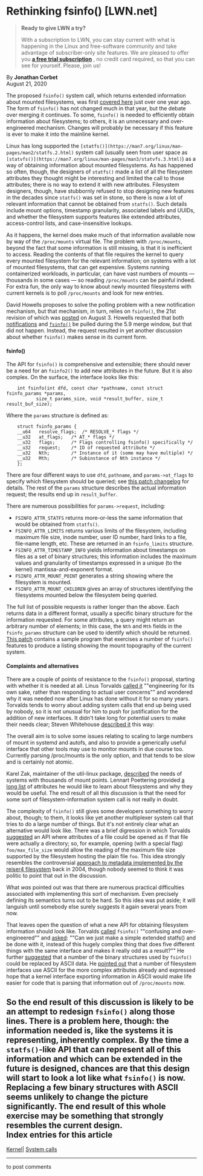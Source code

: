 # Rethinking fsinfo() [LWN.net]

> **Ready to give LWN a try?**
> 
> With a subscription to LWN, you can stay current with what is happening in the Linux and free-software community and take advantage of subscriber-only site features. We are pleased to offer you **[a free trial subscription](https://lwn.net/Promo/nst-trial/claim)** , no credit card required, so that you can see for yourself. Please, join us! 

By **Jonathan Corbet**  
August 21, 2020 

The proposed `fsinfo()` system call, which returns extended information about mounted filesystems, was first [covered here](/Articles/792628) just over one year ago. The form of `fsinfo()` has not changed much in that year, but the debate over merging it continues. To some, `fsinfo()` is needed to efficiently obtain information about filesystems; to others, it is an unnecessary and over-engineered mechanism. Changes will probably be necessary if this feature is ever to make it into the mainline kernel. 

Linux has long supported the `[statfs()](https://man7.org/linux/man-pages/man2/statfs.2.html)` system call (usually seen from user space as `[statvfs()](https://man7.org/linux/man-pages/man3/statvfs.3.html)`) as a way of obtaining information about mounted filesystems. As has happened so often, though, the designers of `statfs()` made a list of all the filesystem attributes they thought might be interesting and limited the call to those attributes; there is no way to extend it with new attributes. Filesystem designers, though, have stubbornly refused to stop designing new features in the decades since `statfs()` was set in stone, so there is now a lot of relevant information that cannot be obtained from `statfs()`. Such details include mount options, timestamp granularity, associated labels and UUIDs, and whether the filesystem supports features like extended attributes, access-control lists, and case-insensitive lookups. 

As it happens, the kernel does make much of that information available now by way of the `/proc/mounts` virtual file. The problem with `/proc/mounts`, beyond the fact that some information is still missing, is that it is inefficient to access. Reading the contents of that file requires the kernel to query every mounted filesystem for the relevant information; on systems with a lot of mounted filesystems, that can get expensive. Systems running containerized workloads, in particular, can have vast numbers of mounts — thousands in some cases — so reading `/proc/mounts` can be painful indeed. For extra fun, the only way to know about newly mounted filesystems with current kernels is to poll `/proc/mounts` and look for new entries. 

David Howells proposes to solve the polling problem with a new notification mechanism, but that mechanism, in turn, relies on `fsinfo()`, the 21st revision of which was [posted](/ml/linux-kernel/159646178122.1784947.11705396571718464082.stgit@warthog.procyon.org.uk/) on August 3. Howells requested that both [notifications](/ml/linux-kernel/1842689.1596468469@warthog.procyon.org.uk/) and [`fsinfo()`](/ml/linux-kernel/1845353.1596469795@warthog.procyon.org.uk/) be pulled during the 5.9 merge window, but that did not happen. Instead, the request resulted in yet another discussion about whether `fsinfo()` makes sense in its current form. 

#### fsinfo()

The API for `fsinfo()` is comprehensive and extensible; there should never be a need for an `fsinfo2()` to add new attributes in the future. But it is also complex. On the surface, the interface looks like this: 
    
    
        int fsinfo(int dfd, const char *pathname, const struct fsinfo_params *params,
    	       size_t params_size, void *result_buffer, size_t result_buf_size);
    

Where the `params` structure is defined as: 
    
    
        struct fsinfo_params {
    	__u64	resolve_flags;	/* RESOLVE_* flags */
    	__u32	at_flags;	/* AT_* flags */
    	__u32	flags;		/* Flags controlling fsinfo() specifically */
    	__u32	request;	/* ID of requested attribute */
    	__u32	Nth;		/* Instance of it (some may have multiple) */
    	__u32	Mth;		/* Subinstance of Nth instance */
        };
    

There are four different ways to use `dfd`, `pathname`, and `params->at_flags` to specify which filesystem should be queried; see [this patch changelog](/ml/linux-kernel/159646180259.1784947.223853053048725752.stgit@warthog.procyon.org.uk/) for details. The rest of the `params` structure describes the actual information request; the results end up in `result_buffer`. 

There are numerous possibilities for `params->request`, including: 

  * `FSINFO_ATTR_STATFS` returns more-or-less the same information that would be obtained from `statfs()`. 
  * `FSINFO_ATTR_LIMITS` returns various limits of the filesystem, including maximum file size, inode number, user ID number, hard links to a file, file-name length, etc. These are returned in an `fsinfo_limits` structure. 
  * `FSINFO_ATTR_TIMESTAMP_INFO` yields information about timestamps on files as a set of binary structures; this information includes the maximum values and granularity of timestamps expressed in a unique (to the kernel) mantissa-and-exponent format. 
  * `FSINFO_ATTR_MOUNT_POINT` generates a string showing where the filesystem is mounted. 
  * `FSINFO_ATTR_MOUNT_CHILDREN` gives an array of structures identifying the filesystems mounted below the filesystem being queried. 



The full list of possible requests is rather longer than the above. Each returns data in a different format, usually a specific binary structure for the information requested. For some attributes, a query might return an arbitrary number of elements; in this case, the `Nth` and `Mth` fields in the `fsinfo_params` structure can be used to identify which should be returned. [This patch](/ml/linux-kernel/159646187933.1784947.10955424144341330111.stgit@warthog.procyon.org.uk/) contains a sample program that exercises a number of `fsinfo()` features to produce a listing showing the mount topography of the current system. 

#### Complaints and alternatives

There are a couple of points of resistance to the `fsinfo()` proposal, starting with whether it is needed at all. Linus Torvalds [called it](/ml/linux-kernel/CAHk-=wgz5H-xYG4bOrHaEtY7rvFA1_6+mTSpjrgK8OsNbfF+Pw@mail.gmail.com/) ""engineering for its own sake, rather than responding to actual user concerns"" and wondered why it was needed now after Linux has done without it for so many years. Torvalds tends to worry about adding system calls that end up being used by nobody, so it is not unusual for him to push for justification for the addition of new interfaces. It didn't take long for potential users to make their needs clear; Steven Whitehouse [described it](/ml/linux-kernel/066f9aaf-ee97-46db-022f-5d007f9e6edb@redhat.com/) this way: 

The overall aim is to solve some issues relating to scaling to large numbers of mount in systemd and autofs, and also to provide a generically useful interface that other tools may use to monitor mounts in due course too. Currently parsing /proc/mounts is the only option, and that tends to be slow and is certainly not atomic. 

Karel Zak, maintainer of the util-linux package, [described](/ml/linux-kernel/20200813103634.ey2xxwgbn3e4lhdr@ws.net.home/) the needs of systems with thousands of mount points. Lennart Poettering provided [a long list](/ml/linux-kernel/20200814075836.GA230635@gardel-login/) of attributes he would like to learn about filesystems and why they would be useful. The end result of all this discussion is that the need for some sort of filesystem-information system call is not really in doubt. 

The complexity of `fsinfo()` still gives some developers something to worry about, though; to them, it looks like yet another multiplexer system call that tries to do a large number of things. But it's not entirely clear what an alternative would look like. There was a brief digression in which Torvalds [suggested](/ml/linux-kernel/CAHk-=wjzLmMRf=QG-n+1HnxWCx4KTQn9+OhVvUSJ=ZCQd6Y1WA@mail.gmail.com/) an API where attributes of a file could be opened as if that file were actually a directory; so, for example, opening (with a special flag) `foo/max_file_size` would allow the reading of the maximum file size supported by the filesystem hosting the plain file `foo`. This idea strongly resembles the controversial [approach to metadata implemented by the reiser4 filesystem](/Articles/100148/) back in 2004, though nobody seemed to think it was politic to point that out in the discussion. 

What _was_ pointed out was that there are numerous practical difficulties associated with implementing this sort of mechanism. Even precisely defining its semantics turns out to be hard. So this idea was put aside; it will languish until somebody else surely suggests it again several years from now. 

That leaves open the question of what a new API for obtaining filesystem information should look like. Torvalds [called](/ml/linux-kernel/CAHk-=wig0ZqWxgWtD9F1xZzE7jEmgLmXRWABhss0+er3ZRtb9g@mail.gmail.com/) `fsinfo()` ""confusing and over-engineered"" and [asked](/ml/linux-kernel/CAHk-=wh4qaj6iFTrbHy8TPfmM3fj+msYC5X_KE0rCdStJKH2NA@mail.gmail.com/): ""Can we just make a simple extended statfs() and be done with it, instead of this hugely complex thing that does five different things with the same interface and makes it really odd as a result?"" He further [suggested](/ml/linux-kernel/CAHk-=wh5YifP7hzKSbwJj94+DZ2czjrZsczy6GBimiogZws=rg@mail.gmail.com/) that a number of the binary structures used by `fsinfo()` could be replaced by ASCII data. He [pointed out](/ml/linux-kernel/CAHk-=wiUcfgC1PdbS_4mfAj2+VTacOwD_uUu6krSxjpvh42T7A@mail.gmail.com/) that a number of filesystem interfaces use ASCII for the more complex attributes already and expressed hope that a kernel interface exporting information in ASCII would make life easier for code that is parsing that information out of `/proc/mounts` now. 

So the end result of this discussion is likely to be an attempt to redesign `fsinfo()` along those lines. There is a problem here, though: the information needed is, like the systems it is representing, inherently complex. By the time a `statfs()`-like API that can represent all of this information and which can be extended in the future is designed, chances are that this design will start to look a lot like what `fsinfo()` is now. Replacing a few binary structures with ASCII seems unlikely to change the picture significantly. The end result of this whole exercise may be something that strongly resembles the current design.  
Index entries for this article  
---  
[Kernel](/Kernel/Index)| [System calls](/Kernel/Index#System_calls)  
  


* * *

to post comments 
